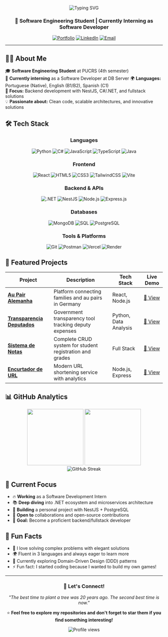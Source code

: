 <div align="center">
  <img src="https://readme-typing-svg.herokuapp.com?font=Fira+Code&size=35&duration=3000&pause=1000&color=F7931E&center=true&vCenter=true&width=600&height=70&lines=Hello%2C+I'm+Guilherme+Dentzien;Software+Developer;Backend+%26+Fullstack+Enthusiast" alt="Typing SVG" />
</div>

<h3 align="center">🚀 Software Engineering Student | Currently Interning as Software Developer</h3>

<div align="center">
  
[![Portfolio](https://img.shields.io/badge/Portfolio-Visit-FF5722?style=for-the-badge&logo=vercel&logoColor=white)](https://guidentzien.vercel.app/)
[![LinkedIn](https://img.shields.io/badge/LinkedIn-Connect-0077B5?style=for-the-badge&logo=linkedin&logoColor=white)](https://www.linkedin.com/in/guilhermedentzien/)
[![Email](https://img.shields.io/badge/Email-Contact-D14836?style=for-the-badge&logo=gmail&logoColor=white)](mailto:your.email@gmail.com)

</div>

---

## 👨‍💻 About Me

🎓 **Software Engineering Student** at PUCRS (4th semester)  
💼 **Currently interning** as a Software Developer at DB Server
🌍 **Languages:** Portuguese (Native), English (B1/B2), Spanish (C1)  
🎯 **Focus:** Backend development with NestJS, C#/.NET, and fullstack solutions  
💡 **Passionate about:** Clean code, scalable architectures, and innovative solutions  

## 🛠️ Tech Stack

<div align="center">

### Languages
![Python](https://img.shields.io/badge/Python-3776AB?style=for-the-badge&logo=python&logoColor=white)
![C#](https://img.shields.io/badge/C%23-239120?style=for-the-badge&logo=c-sharp&logoColor=white)
![JavaScript](https://img.shields.io/badge/JavaScript-F7DF1E?style=for-the-badge&logo=javascript&logoColor=black)
![TypeScript](https://img.shields.io/badge/TypeScript-3178C6?style=for-the-badge&logo=typescript&logoColor=white)
![Java](https://img.shields.io/badge/Java-ED8B00?style=for-the-badge&logo=java&logoColor=white)

### Frontend
![React](https://img.shields.io/badge/React-20232A?style=for-the-badge&logo=react&logoColor=61DAFB)
![HTML5](https://img.shields.io/badge/HTML5-E34F26?style=for-the-badge&logo=html5&logoColor=white)
![CSS3](https://img.shields.io/badge/CSS3-1572B6?style=for-the-badge&logo=css3&logoColor=white)
![TailwindCSS](https://img.shields.io/badge/Tailwind_CSS-38B2AC?style=for-the-badge&logo=tailwind-css&logoColor=white)
![Vite](https://img.shields.io/badge/Vite-646CFF?style=for-the-badge&logo=vite&logoColor=white)

### Backend & APIs
![.NET](https://img.shields.io/badge/.NET-5C2D91?style=for-the-badge&logo=.net&logoColor=white)
![NestJS](https://img.shields.io/badge/NestJS-E0234E?style=for-the-badge&logo=nestjs&logoColor=white)
![Node.js](https://img.shields.io/badge/Node.js-43853D?style=for-the-badge&logo=node.js&logoColor=white)
![Express.js](https://img.shields.io/badge/Express.js-404D59?style=for-the-badge&logo=express&logoColor=white)

### Databases
![MongoDB](https://img.shields.io/badge/MongoDB-4EA94B?style=for-the-badge&logo=mongodb&logoColor=white)
![SQL](https://img.shields.io/badge/SQL-4479A1?style=for-the-badge&logo=mysql&logoColor=white)
![PostgreSQL](https://img.shields.io/badge/PostgreSQL-316192?style=for-the-badge&logo=postgresql&logoColor=white)

### Tools & Platforms
![Git](https://img.shields.io/badge/Git-F05032?style=for-the-badge&logo=git&logoColor=white)
![Postman](https://img.shields.io/badge/Postman-FF6C37?style=for-the-badge&logo=postman&logoColor=white)
![Vercel](https://img.shields.io/badge/Vercel-000000?style=for-the-badge&logo=vercel&logoColor=white)
![Render](https://img.shields.io/badge/Render-46E3B7?style=for-the-badge&logo=render&logoColor=white)

</div>

## 🚀 Featured Projects

<div align="center">

| Project | Description | Tech Stack | Live Demo |
|---------|-------------|------------|-----------|
| **[Au Pair Alemanha](https://github.com/guigs028/AuPairAlemanha)** | Platform connecting families and au pairs in Germany | React, Node.js | [🔗 View](https://github.com/guigs028/AuPairAlemanha) |
| **[Transparencia Deputados](https://github.com/guigs028/GastosDeputados)** | Government transparency tool tracking deputy expenses | Python, Data Analysis | [🔗 View](https://github.com/guigs028/GastosDeputados) |
| **[Sistema de Notas](https://github.com/guigs028/Sistema-Notas)** | Complete CRUD system for student registration and grades | Full Stack | [🔗 View](https://github.com/guigs028/Sistema-Notas) |
| **[Encurtador de URL](https://github.com/guigs028/EncurtadorURL)** | Modern URL shortening service with analytics | Node.js, Express | [🔗 View](https://github.com/guigs028/EncurtadorURL) |

</div>

## 📊 GitHub Analytics

<div align="center">
  <img height="180em" src="https://github-readme-stats.vercel.app/api?username=guigs028&show_icons=true&theme=tokyonight&include_all_commits=true&count_private=true&hide_border=true"/>
  <img height="180em" src="https://github-readme-stats.vercel.app/api/top-langs/?username=guigs028&layout=compact&langs_count=8&theme=tokyonight&hide_border=true"/>
</div>

<div align="center">
  <img src="https://github-readme-streak-stats.herokuapp.com/?user=guigs028&theme=tokyonight&hide_border=true" alt="GitHub Streak" />
</div>

## 🎯 Current Focus

- 🔥 **Working** as a Software Development Intern
- 📚 **Deep diving** into .NET ecosystem and microservices architecture
- 🌱 **Building** a personal project with NestJS + PostgreSQL
- 🤝 **Open to** collaborations and open-source contributions
- 🎯 **Goal:** Become a proficient backend/fullstack developer

## 🌟 Fun Facts

- 🧠 I love solving complex problems with elegant solutions
- 🌍 Fluent in 3 languages and always eager to learn more
- 📖 Currently exploring Domain-Driven Design (DDD) patterns
- ⚡ Fun fact: I started coding because I wanted to build my own games!

---

<div align="center">
  
### 💬 Let's Connect!

*"The best time to plant a tree was 20 years ago. The second best time is now."*

⭐ **Feel free to explore my repositories and don't forget to star them if you find something interesting!**

</div>

<div align="center">
  <img src="https://komarev.com/ghpvc/?username=guigs028&color=blueviolet&style=flat-square&label=Profile+Views" alt="Profile views" />
</div>
